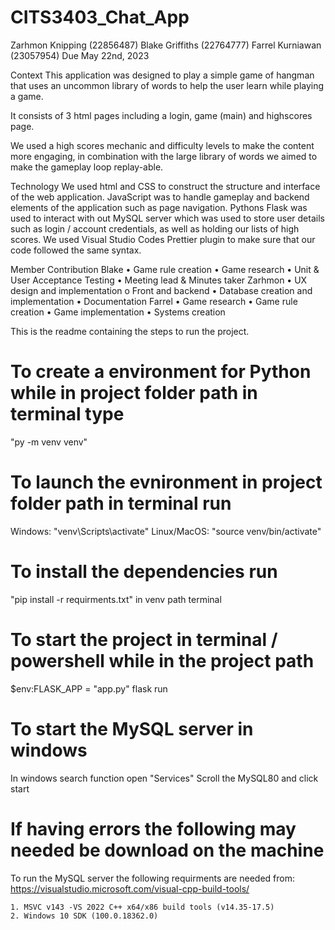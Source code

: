 # CITS3403_Chat_App

Zarhmon Knipping (22856487)
Blake Griffiths (22764777)
Farrel Kurniawan (23057954)
Due May 22nd, 2023

Context
This application was designed to play a simple game of hangman that uses an uncommon library of words
to help the user learn while playing a game.

It consists of 3 html pages including a login, game (main) and highscores page.

We used a high scores mechanic and difficulty levels to make the content more engaging,
in combination with the large library of words we aimed to make the gameplay loop replay-able.

Technology
We used html and CSS to construct the structure and interface of the web application.
JavaScript was to handle gameplay and backend elements of the application such as page navigation.
Pythons Flask was used to interact with out MySQL server which was used to store user details such as login / account credentials,
as well as holding our lists of high scores.
We used Visual Studio Codes Prettier plugin to make sure that our code followed the same syntax.

Member Contribution
Blake
• Game rule creation
• Game research
• Unit & User Acceptance Testing
• Meeting lead & Minutes taker
Zarhmon
• UX design and implementation
o Front and backend
• Database creation and implementation
• Documentation
Farrel
• Game research
• Game rule creation
• Game implementation
• Systems creation

This is the readme containing the steps to run the project.

# To create a environment for Python while in project folder path in terminal type

"py -m venv venv"

# To launch the evnironment in project folder path in terminal run

Windows: "venv\Scripts\activate"
Linux/MacOS: "source venv/bin/activate"

# To install the dependencies run

"pip install -r requirments.txt" in venv path terminal

# To start the project in terminal / powershell while in the project path

$env:FLASK_APP = "app.py"
flask run

# To start the MySQL server in windows

In windows search function open "Services"
Scroll the MySQL80 and click start

# If having errors the following may needed be download on the machine

To run the MySQL server the following requirments are needed from:
https://visualstudio.microsoft.com/visual-cpp-build-tools/

    1. MSVC v143 -VS 2022 C++ x64/x86 build tools (v14.35-17.5)
    2. Windows 10 SDK (100.0.18362.0)
